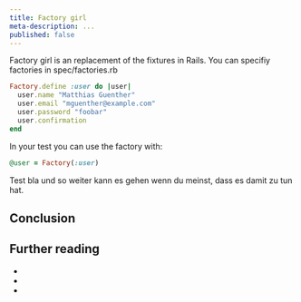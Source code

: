 ```yaml
---
title: Factory girl
meta-description: ...
published: false
---
```


Factory girl is an replacement of the fixtures in Rails. You can specifiy factories in spec/factories.rb


```ruby
Factory.define :user do |user|
  user.name "Matthias Guenther"
  user.email "mguenther@example.com"
  user.password "foobar"
  user.confirmation
end
```

In your test you can use the factory with:


```ruby
@user = Factory(:user)
```

Test bla und so weiter kann es gehen wenn du meinst, dass es damit zu tun hat.


## Conclusion

## Further reading

-
-
-


